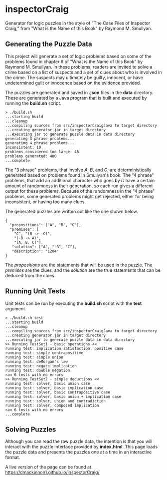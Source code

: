 # inspectorCraig
Generator for logic puzzles in the style of "The Case Files of Inspector Craig," from "What is the Name of this Book" by Raymond M. Smullyan.

## Generating the Puzzle Data

This project will generate a set of logic problems based on some of the problems found in chapter 6 of "What is the Name of this Book" by Raymond M. Smullyan.
In these problems, readers are invited to solve a crime based on a list of suspects and a set of clues about who is involved in the crime. The suspects may ultimately be guilty, innocent, or have undetermined guilt or innocence based on the evidence provided.

The puzzles are generated and saved in **.json** files in the **data** directory. These are generated by a Java program that is built and executed by running the **build.sh** script. 

```
> ./build.sh
...starting build
...cleanup
...compiling sources from src/inspectorCraigJava to target directory
...creating generator.jar in target directory
...executing jar to generate puzzle data in data directory
generating 3 phrase problems...
generating 4 phrase problems...
inconsistent: 10
problems considered too large: 46
problems generated: 400
...complete
```
The "3 phrase" problems, that involve *A*, *B*, and *C*, are deterministically generated based on problems found in Smullyan's book. The "4 phrase" problems, that add an additional character who goes by *D* have a certain amount of randomness in their generation, so each run gives a different output for these problems. Because of the randomness in the "4 phrase" problems, some generated problems might get rejected, either for being inconsistent, or having too many clues.

The generated puzzles are written out like the one shown below.

```
{
  "propositions": ["A", "B", "C"], 
  "premises": [
    "C", "(B -> -C)", 
    "(-B -> A)", 
    "[A, B, C]"], 
   "solution": ["A", "-B", "C"], 
   "description": "1204"
}	
```
The *propositions* are the statements that will be used in the puzzle. The *premises* are the clues, and the *solution* are the true statements that can be deduced from the clues.

## Running Unit Tests

Unit tests can be run by executing the **build.sh** script with the **test** argument.
```
> ./build.sh test
...starting build
...cleanup
...compiling sources from src/inspectorCraigJava to target directory
...creating generator.jar in target directory
...executing jar to generate puzzle data in data directory
>> Running TestSet1 - basic operations <<
running test: implication satisfaction, positive case
running test: simple contrapositive
running test: simple union
running test: deMorgan's law
running test: negate implication
running test: double negation
ran 6 tests with no errors
>> Running TestSet2 - simple deductions <<
running test: solver, basic union case
running test: solver, basic implication case
running test: solver, basic contrapositive case
running test: solver, basic union + implication case
running test: solver, union and contradiction
running test: solver, composed implication
ran 6 tests with no errors
...complete
```

## Solving Puzzles
Although you can read the raw puzzle data, the intention is that you will interact with the puzzle interface provided by **index.html**. This page loads the puzzle data and presents the puzzles one at a time in an interactive format.

A live version of the page can be found at https://dmackinnon1.github.io/inspectorCraig/
